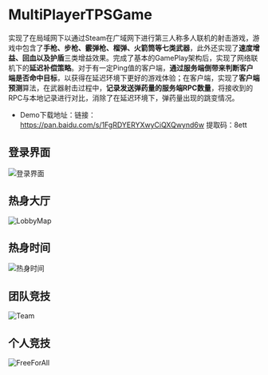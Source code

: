 # MultiPlayerTPSGame



​		实现了在局域网下以通过Steam在广域网下进行第三人称多人联机的射击游戏，游戏中包含了**手枪、步枪、霰弹枪、榴弹、火箭筒等七类武器**，此外还实现了**速度增益、回血以及护盾**三类增益效果。完成了基本的GamePlay架构后，实现了网络联机下的**延迟补偿策略**。对于有一定Ping值的客户端，**通过服务端倒带来判断客户端是否命中目标**，以获得在延迟环境下更好的游戏体验；在客户端，实现了**客户端预测**算法，在武器射击过程中，**记录发送弹药量的服务端RPC数量**，将接收到的RPC与本地记录进行对比，消除了在延迟环境下，弹药量出现的跳变情况。

-  Demo下载地址：链接：https://pan.baidu.com/s/1FgRDYERYXwyCiQXQwynd6w 提取码：8ett



## 登录界面

![登录界面](C:\Users\Admin\Desktop\TPSGames\登录界面.png)



## 热身大厅

![LobbyMap](C:\Users\Admin\Desktop\TPSGames\LobbyMap.png)



## 热身时间

![热身时间](C:\Users\Admin\Desktop\TPSGames\热身时间.png)



## 团队竞技

![Team](C:\Users\Admin\Desktop\TPSGames\Team.png)



## 个人竞技

![FreeForAll](C:\Users\Admin\Desktop\TPSGames\FreeForAll.png)